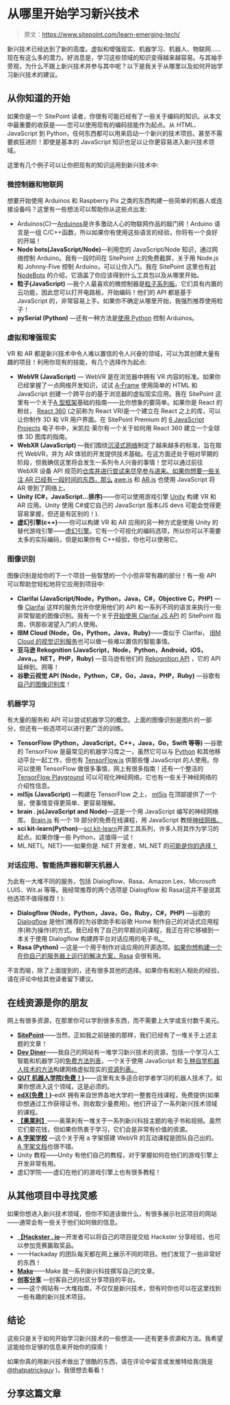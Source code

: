 # 从哪里开始学习新兴技术

> 原文：<https://www.sitepoint.com/learn-emerging-tech/>

新兴技术已经达到了新的高度。虚拟和增强现实、机器学习、机器人、物联网……现在有这么多的潜力。好消息是，学习这些领域的知识变得越来越容易。与其袖手旁观，为什么不跟上新兴技术并参与其中呢？以下是我关于从哪里以及如何开始学习新兴技术的建议。

## 从你知道的开始

如果你是一个 SitePoint 读者，你很有可能已经有了一些关于编码的知识。从本文中最重要的收获是——您可以使用现有的编码技能作为起点。从 HTML、JavaScript 到 Python，任何东西都可以用来启动一个新兴的技术项目。甚至不需要疯狂进阶！即使是基本的 JavaScript 知识也足以让你更容易进入新兴技术领域。

这里有几个例子可以让你把现有的知识运用到新兴技术中:

### 微控制器和物联网

想要开始使用 Arduinos 和 Raspberry Pis 之类的东西构建一些简单的机器人或连接设备吗？这里有一些想法可以帮助你从这些点出发:

*   Arduinos(C)—[Arduinos](https://www.arduino.cc/)是许多激动人心的物联网作品的敲门砖！Arduino 语言是一组 C/C++函数，所以如果你有使用这些语言的经验，你将有一个良好的开端！
*   **Node bots(JavaScript/Node)**—利用您的 JavaScript/Node 知识，通过网络控制 Arduino。我有一段时间在 SitePoint 上的免费截屏，关于用 Node.js 和 Johnny-Five 控制 Arduino，可以让你入门。我在 SitePoint 这里也有[对 NodeBots](https://www.sitepoint.com/an-introduction-to-nodebots/) 的介绍，它涵盖了你应该得到什么工具包以及从哪里开始。
*   **粒子(JavaScript)** —我个人最喜欢的微控制器是[粒子系列板](https://www.particle.io/)。它们具有内置的云功能，因此您可以打开电路板，开始编码！他们的 API 都是基于 JavaScript 的，非常容易上手。如果你不确定从哪里开始，我强烈推荐使用粒子！
*   **pySerial (Python)** —还有一种方法是[使用 Python](https://playground.arduino.cc/interfacing/python) 控制 Arduinos。

### 虚拟和增强现实

VR 和 AR 都是新兴技术中令人难以置信的令人兴奋的领域，可以为其创建大量有趣的项目！利用你现有的技能，有几个选择作为起点:

*   **WebVR (JavaScript)** — WebVR 是在浏览器中拥有 VR 内容的标准。如果你已经掌握了一点网络开发知识，试试 [A-Frame](https://aframe.io/) 使用简单的 HTML 和 JavaScript 创建一个跨平台的基于浏览器的虚拟现实应用。我在 SitePoint 这里有一个关于[A 型框架](https://www.sitepoint.com/a-frame-the-easiest-way-to-bring-vr-to-the-web-today/)基础的指南——比你想象的要简单。如果你是 React 的粉丝， [React 360](https://facebook.github.io/react-360/) (之前称为 React VR)是一个建立在 React 之上的库，可以让你制作 3D 和 VR 用户界面。在 SitePoint Premium 的 [6 JavaScript Projects](https://www.sitepoint.com/premium/books/6-javascript-projects) 电子书中，米凯拉·莱尔有一个关于如何用 React 360 建立一个全球体 3D 图库的指南。
*   **WebXR (JavaScript)** —我们围绕[沉浸式网络](https://github.com/immersive-web/)制定了越来越多的标准，旨在取代 WebVR，并为 AR 体验的开发提供技术基础。在这方面还处于相对早期的阶段，但我确信这里将会发生一系列令人兴奋的事情！您可以通过前往 WebXR 设备 API 规范的[仓库并进行尝试来尽早参与进来。如果你想要一些关注 AR 已经有一段时间的东西，那么](https://github.com/immersive-web/webxr) [awe.js](https://github.com/awe-media/awe.js) 和 [AR.js](https://github.com/jeromeetienne/ar.js) 也使用 JavaScript 将 AR 带到了网络上。
*   **Unity (C#，JavaScript…排序)**——你可以使用游戏引擎 [Unity](https://unity3d.com) 构建 VR 和 AR 应用。Unity 使用 C#或它自己的 JavaScript 版本(JS devs 可能会觉得更容易掌握，但还是有区别的！).
*   **虚幻引擎(c++)**——你可以构建 VR 和 AR 应用的另一种方式是使用 Unity 的替代游戏引擎——[虚幻引擎](https://unrealengine.com)。它有一个可视化的编码选项，所以你可以不需要太多的实际编码，但是如果你有 C++经验，你也可以使用它。

### 图像识别

图像识别是给你的下一个项目一些智慧的一个小但非常有趣的部分！有一些 API 可以帮助您轻松地将它应用到项目中:

*   **Clarifai (JavaScript/Node，Python，Java，C#，Objective C，PHP)** —像 [Clarifai](https://clarifai.com/developer/guide/) 这样的服务允许你使用他们的 API 和一系列不同的语言来执行一些非常智能的图像识别。我有一个关于[开始使用 Clarifai JS API](https://www.sitepoint.com/how-to-make-your-web-app-smarter-with-image-recognition/) 的 SitePoint 指南，供那些渴望入门的人使用。
*   **IBM Cloud (Node，Go，Python，Java，Ruby)**——类似于 Clarifai， [IBM Cloud 的视觉识别服务](https://cloud.ibm.com/apidocs/visual-recognition)也可以做一些难以置信的智能事情。
*   **亚马逊 Rekognition (JavaScript，Node，Python，Android，iOS，Java，。NET，PHP，Ruby)** —亚马逊有他们的 [Rekognition API](https://aws.amazon.com/rekognition) ，它的 API 延伸到。网等！
*   **谷歌云视觉 API (Node，Python，C#，Go，Java，PHP，Ruby)** —谷歌有[自己的图像识别库](https://cloud.google.com/vision/docs/libraries)！

### 机器学习

有大量的服务和 API 可以尝试机器学习的概念。上面的图像识别是图片的一部分，但还有一些选项可以进行更广泛的训练。

*   **TensorFlow (Python，JavaScript，C++，Java，Go，Swift 等等)** —谷歌的 TensorFlow 是最常见的机器学习库之一，虽然它可以与 [Python](https://www.tensorflow.org/api_docs/python) 和其他移动平台一起工作，但也有 [TensorFlow.js](https://js.tensorflow.org/) 供那些懂 JavaScript 的人使用。你可以使用 TensorFlow 做很多事情，网上有很多指南！还有一个整洁的 [TensorFlow Playground](https://playground.tensorflow.org/) 可以可视化神经网络。它也有一些关于神经网络的介绍性信息。
*   **ml5js (JavaScript)** —构建在 TensorFlow 之上， [ml5js](https://ml5js.org/) 在顶部提供了一个层，使事情变得更简单、更容易理解。
*   **brain . js(JavaScript and Node)**—这是一个用 JavaScript 编写的神经网络库。 [Brain.js](https://github.com/BrainJS/brain.js) 有一个 19 部分的免费在线课程，用 JavaScript 教授[神经网络。](https://scrimba.com/g/gneuralnetworks)
*   **sci kit-learn(Python)**—[sci kit-learn](https://scikit-learn.org/stable/)开源工具系列，许多人将其作为学习的起点。如果你懂一些 Python，这值得一试！
*   ML.NET(。NET)——如果你是. NET 开发者，ML.NET 的[可能是你的选择！](https://dotnet.microsoft.com/apps/machinelearning-ai/ml-dotnet)

### 对话应用、智能扬声器和聊天机器人

为此有一大堆不同的服务，包括 Dialogflow、Rasa、Amazon Lex、Microsoft LUIS、Wit.ai 等等。我经常推荐的两个选项是 Dialogflow 和 Rasa(这并不是说其他选项不值得推荐！):

*   **Dialogflow (Node，Python，Java，Go，Ruby，C#，PHP)** —谷歌的 [Dialogflow](https://dialogflow.com/) 是他们推荐的为谷歌助手和谷歌 Home 制作自己的对话式应用程序(称为操作)的方式。我已经有了自己的早期访问课程，我正在将它移植到一本关于使用 Dialogflow 构建跨平台对话应用的电子书[。](https://devdiner.com/learn/building-cross-platform-conversational-apps-using-dialogflow)
*   **Rasa (Python)** —这是一个用于制作对话应用的开源选项。[如果你想构建一个在你自己的服务器上运行的解决方案，Rasa](https://rasa.com) 会很有用。

不言而喻，除了上面提到的，还有很多其他的选择。如果你有和别人相处的经验，请在评论中给其他读者留下建议。

## 在线资源是你的朋友

网上有很多资源，在那里你可以学到很多东西，而不需要上大学或支付数千美元。

*   **[SitePoint](https://sitepoint.com)**——当然，正如我之前链接的那样，我们已经有了一堆关于上述主题的文章！
*   **[Dev Diner](https://devdiner.com)**——我自己的网站有一堆学习新兴技术的资源，包括一个学习人工智能和机器学习的[免费方法列表](https://devdiner.com/artificial-intelligence/free-ways-to-learn-about-artificial-intelligence-and-machine-learning)，一个关于使用 JavaScript 和 [5 种自学机器人技术的方法](https://devdiner.com/robotics/5-ways-to-teach-yourself-robotics)构建网络虚拟现实的[资源列表。](https://devdiner.com/guides/virtual-reality-using-javascript-webvr)
*   **[QUT 机器人学院(免费！)](https://robotacademy.net.au/)**——这里有太多适合初学者学习的机器人技术了。如果你想进入这个领域，这是必须的。
*   **[edX(免费！)](https://www.edx.org)**–edX 拥有来自世界各地大学的一整套在线课程，免费提供(如果你想通过工作获得证书，则收取少量费用)。他们开设了一系列新兴技术领域的课程。
*   **[【奥莱利】](http://shop.oreilly.com/)**——奥莱利有一堆关于一系列新兴科技主题的电子书和视频。虽然它们要花钱，但如果你热衷于学习，它们会是非常有价值的资源。
*   **[A 字架学校](https://aframe.io/aframe-school/)** —这个关于用 a 字架搭建 WebVR 的互动课程是团队自己出的。 [A 字架文档](https://aframe.io/docs)也很不错。
*   Unity 教程——Unity 有他们自己的教程，对于掌握如何在他们的游戏引擎上开发非常有用。
*   虚幻学院——虚幻在他们的游戏引擎上也有很多教程！

## 从其他项目中寻找灵感

如果你想进入新兴技术领域，但你不知道该做什么，有很多展示社区项目的网站——通常会有一些关于他们如何做的信息。

*   **[【Hackster . io](https://www.hackster.io/)**—开发者可以将自己的项目提交给 Hackster 分享经验，也可以参加竞赛赢取奖品。
*   ——Hackaday 的团队每天都在网上展示不同的项目。他们发现了一些非常好的东西！
*   **[Make](https://makezine.com/)**——Make 就一系列新兴科技撰写自己的文章。
*   **[创客分享](https://makershare.com/)** —创客自己的社区分享项目的平台。
*   ——这个网站有一大堆指南，不仅仅是新兴技术，但有时你也可以在这里找到一些有趣的新兴技术项目。

## 结论

这些只是关于如何开始学习新兴技术的一些想法——还有更多资源和方法。我希望这能给你足够的信息来开始你的探索！

如果你真的用新兴技术做出了很酷的东西，请在评论中留言或发推特给我(我是 [@thatpatrickguy](http://www.twitter.com/thatpatrickguy) )。我很想去看看！

## 分享这篇文章
